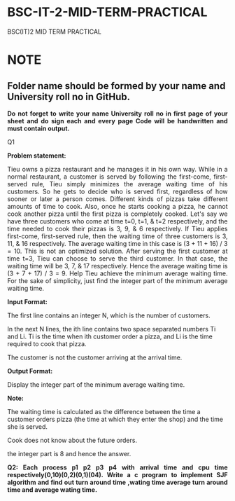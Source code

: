 # BSC-IT-2-MID-TERM-PRACTICAL
BSC(IT)2 MID TERM PRACTICAL
<h1><B>NOTE</B></H2>
<h2>Folder name should be formed by your name and University roll no in GitHub.</h2>
<B><p align=justify>Do not forget to write your name University roll no in first page of your sheet and do sign each and every page
Code will be handwritten and must contain output.</B></P>

  

Q1 

<B>Problem statement:</B>
<N><p align=justify>Tieu owns a pizza restaurant and he manages it in his own way. While in a normal restaurant, a customer is served by following the first-come, first-served rule, Tieu simply minimizes the average waiting time of his customers. So he gets to decide who is served first, regardless of how sooner or later a person comes.
Different kinds of pizzas take different amounts of time to cook. Also, once he starts cooking a pizza, he cannot cook another pizza until the first pizza is completely cooked. Let's say we have three customers who come at time t=0, t=1, & t=2 respectively, and the time needed to cook their pizzas is 3, 9, & 6 respectively. If Tieu applies first-come, first-served rule, then the waiting time of three customers is 3, 11, & 16 respectively. The average waiting time in this case is (3 + 11 + 16) / 3 = 10. This is not an optimized solution. After serving the first customer at time t=3, Tieu can choose to serve the third customer. In that case, the waiting time will be 3, 7, & 17 respectively. Hence the average waiting time is (3 + 7 + 17) / 3 = 9.
Help Tieu achieve the minimum average waiting time. For the sake of simplicity, just find the integer part of the minimum average waiting time.</N></p>

<B>Input Format:</B>

The first line contains an integer N, which is the number of customers.

In the next N lines, the ith line contains two space separated numbers Ti and Li. Ti is the time when ith customer order a pizza, and Li is the time required to cook that pizza.

The  customer is not the customer arriving at the  arrival time.

<B>Output Format:</B>

Display the integer part of the minimum average waiting time.

<B>Note:</B>

The waiting time is calculated as the difference between the time a customer orders pizza (the time at which they enter the shop) and the time she is served.

Cook does not know about the future orders.

the integer part is 8 and hence the answer.

<B><p align=justify>Q2:  Each process p1 p2 p3 p4    with arrival  time and cpu time respectively(0,10)(0,2)(0,1)(04). Write a c program to implement SJF algorithm and find out turn around  time ,wating time average turn around time and  average wating time.</b></p>
